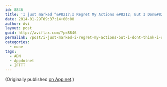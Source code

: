 ```yaml
---
id: 8846
title: 'I just marked “&#8217;I Regret My Actions &#8212; But I Don&#8217;t Think I Should Have To Pay With My Life&#8217;” as a favorite in Readability. http://www.readability.com/articles/kxf2em7p'
date: 2014-01-29T09:37:14+00:00
author: Avi
layout: post
guid: http://aviflax.com/?p=8846
permalink: /post/i-just-marked-i-regret-my-actions-but-i-dont-think-i-should-have-to-pay-with-my-life-as-a-favorite-in-readability-httpwww-readability-comarticleskxf2em7p/
categories:
  - none
tags:
  - ADN
  - Appdotnet
  - IFTTT
---
```

(Originally published [on App.net](http://alpha.app.net/aviflax/post/21129126).)